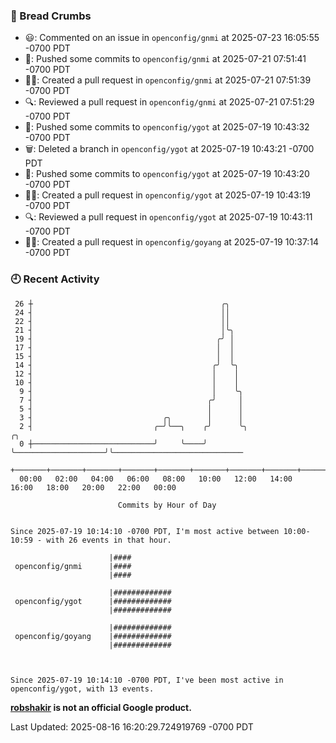 ### 🍞 Bread Crumbs

 * 😃: Commented on an issue in `openconfig/gnmi` at 2025-07-23 16:05:55 -0700 PDT
 * 🚢: Pushed some commits to `openconfig/gnmi` at 2025-07-21 07:51:41 -0700 PDT
 * ✍🏼: Created a pull request in `openconfig/gnmi` at 2025-07-21 07:51:39 -0700 PDT
 * 🔍: Reviewed a pull request in  `openconfig/gnmi` at 2025-07-21 07:51:29 -0700 PDT
 * 🚢: Pushed some commits to `openconfig/ygot` at 2025-07-19 10:43:32 -0700 PDT
 * 🗑: Deleted a branch in `openconfig/ygot` at 2025-07-19 10:43:21 -0700 PDT
 * 🚢: Pushed some commits to `openconfig/ygot` at 2025-07-19 10:43:20 -0700 PDT
 * ✍🏼: Created a pull request in `openconfig/ygot` at 2025-07-19 10:43:19 -0700 PDT
 * 🔍: Reviewed a pull request in  `openconfig/ygot` at 2025-07-19 10:43:11 -0700 PDT
 * ✍🏼: Created a pull request in `openconfig/goyang` at 2025-07-19 10:37:14 -0700 PDT

### 🕘 Recent Activity
```
 26 ┼                                          ╭╮
 24 ┤                                          ││
 22 ┤                                          ││
 21 ┤                                          │╰╮
 19 ┤                                         ╭╯ │
 17 ┤                                         │  │
 15 ┤                                         │  │
 14 ┤                                        ╭╯  ╰╮
 12 ┤                                        │    │
 10 ┤                                        │    │
  9 ┤                                        │    ╰╮
  7 ┤                                       ╭╯     │
  5 ┤                                       │      │
  3 ┤                             ╭╮        │      │
  2 ┤                           ╭─╯╰──╮    ╭╯      ╰╮                    ╭╮
  0 ┼───────────────────────────╯     ╰────╯        ╰────────────────────╯╰─────────────────────────────
    +───────+───────+───────+───────+───────+───────+───────+───────+───────+───────+───────+───────+────
  00:00   02:00   04:00   06:00   08:00   10:00   12:00   14:00   16:00   18:00   20:00   22:00   00:00   

						Commits by Hour of Day


Since 2025-07-19 10:14:10 -0700 PDT, I'm most active between 10:00-10:59 - with 26 events in that hour.

```



```
                      |####
 openconfig/gnmi      |####
                      |####

                      |#############
 openconfig/ygot      |#############
                      |#############

                      |#############
 openconfig/goyang    |#############
                      |#############



Since 2025-07-19 10:14:10 -0700 PDT, I've been most active in openconfig/ygot, with 13 events.

```
**[robshakir](mailto:robjs@google.com) is not an official Google product.**  


Last Updated: 2025-08-16 16:20:29.724919769 -0700 PDT
